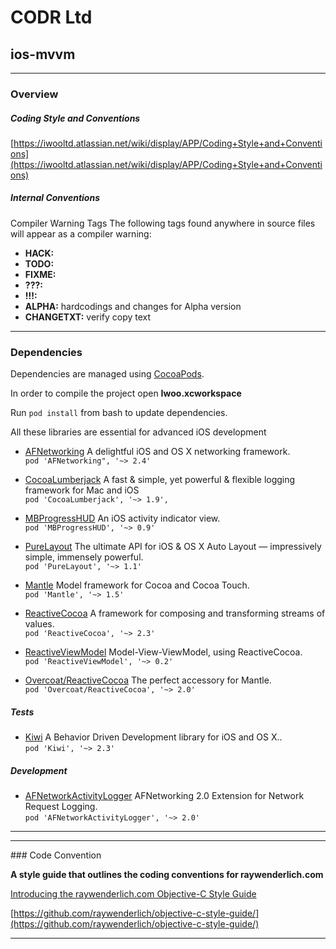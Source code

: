 # CODR Ltd
## ios-mvvm

----
### Overview

##### Coding Style and Conventions
[https://iwooltd.atlassian.net/wiki/display/APP/Coding+Style+and+Conventions](https://iwooltd.atlassian.net/wiki/display/APP/Coding+Style+and+Conventions)

##### Internal Conventions
Compiler Warning Tags
The following tags found anywhere in source files will appear as a compiler warning:

* __HACK:__
* __TODO:__
* __FIXME:__
* __???:__
* __!!!:__
* __ALPHA:__ hardcodings and changes for Alpha version
* __CHANGETXT:__ verify copy text

-------


### Dependencies
Dependencies are managed using  [CocoaPods](http://www.cocoapods.org).  

In order to compile the project open __Iwoo.xcworkspace__

Run  `pod install` from bash to update dependencies.


All these libraries are essential for advanced iOS development

* [AFNetworking](https://github.com/AFNetworking/AFNetworking) A delightful iOS and OS X networking framework. <br>
`pod 'AFNetworking", '~> 2.4'`

* [CocoaLumberjack](https://github.com/CocoaLumberjack/CocoaLumberjack) A fast & simple, yet powerful & flexible logging framework for Mac and iOS <br>
`pod 'CocoaLumberjack', '~> 1.9',`
* [MBProgressHUD](https://github.com/matej/MBProgressHUD) An iOS activity indicator view. <br>
`pod 'MBProgressHUD', '~> 0.9'` 
* [PureLayout](https://github.com/smileyborg/PureLayout) The ultimate API for iOS & OS X Auto Layout — impressively simple, immensely powerful. <br>
`pod 'PureLayout', '~> 1.1'` 

* [Mantle](https://github.com/Mantle/Mantle) Model framework for Cocoa and Cocoa Touch. <br>
`pod 'Mantle', '~> 1.5'` 

* [ReactiveCocoa](https://github.com/ReactiveCocoa/ReactiveCocoa) A framework for composing and transforming streams of values. <br>
`pod 'ReactiveCocoa', '~> 2.3'`

* [ReactiveViewModel](https://github.com/ReactiveCocoa/ReactiveViewModel) Model-View-ViewModel, using ReactiveCocoa. <br>
`pod 'ReactiveViewModel', '~> 0.2'` 

* [Overcoat/ReactiveCocoa](https://github.com/gonzalezreal/Overcoat) The perfect accessory for Mantle. <br>
`pod 'Overcoat/ReactiveCocoa', '~> 2.0'` 

##### Tests
* [Kiwi](https://github.com/kiwi-bdd/Kiwi) A Behavior Driven Development library for iOS and OS X..<br>
`pod 'Kiwi', '~> 2.3'`

##### Development

* [AFNetworkActivityLogger](https://github.com/AFNetworking/AFNetworkActivityLogger) AFNetworking 2.0 Extension for Network Request Logging. <br>
`pod 'AFNetworkActivityLogger', '~> 2.0'`  

-----


-----
### Code Convention

__A style guide that outlines the coding conventions for raywenderlich.com__

[Introducing the raywenderlich.com Objective-C Style Guide](http://www.raywenderlich.com/62570/objective-c-style-guide)

[https://github.com/raywenderlich/objective-c-style-guide/](https://github.com/raywenderlich/objective-c-style-guide/)

-----


